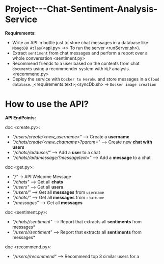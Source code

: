 # Project---Chat-Sentiment-Analysis-Service

**Requirements**:
- Write an API in bottle just to store chat messages in a database like `MongoDB Atlas`(<api.py> ->> To run the server  <runServer.sh>).
- Extract `sentiment` from chat messages and perform a report over a whole conversation <sentiment.py>
- Recommend friends to a user based on the contents from chat `documents` using a recommender system with `NLP` analysis. <recommend.py>
- Deploy the service with `Docker to Heroku` and store messages in a `Cloud database`. <Dockerfile>;<requirements.text>;<syncDb.sh> -> `Docker image creation`

# How to use the API?

**API EndPoints:**

doc <create.py>:

- *"/users/create/<new_username>"* --> Create a **username**
- *"/chats/create/<new_chatname>?param=<username>"* --> Create new **chat with users**
- *"/chats/<chatname>/adduser/<username>"* --> Add a **user** to a chat
- *"/chats/<chatname>/addmessage/<username>?messagetext=<text>"* --> Add a **message** to a chat

doc <get.py>:
- *"/"* -> API Welcome Message
- *"/chats"* -->  Get all **chats**
- *"/users"* -->  Get all **users**
- *"/users/<name>"* --> Get all **messages** from `username`
- *"/chats/<chatname>"* --> Get all **messages** from `chatname`
- *"/messages"* --> Get all **messages**

doc <sentiment.py>:
- *"/chats/<chatname>/sentiment"* --> Report that extracts all **sentiments** from <chatname> messages* <NLTK sentiment analysis>
- *"/users/<username>/sentiment"* --> Report that extracts  all **sentiments** from <username> messages* <NLTK sentiment analysis>

doc <recommend.py>:
- *"/users/<username>/recommend"* --> Recommend top 3 similar users for a <username>